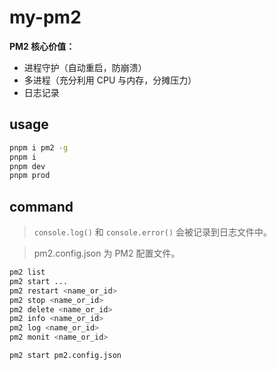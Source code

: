 # my-pm2

**PM2 核心价值：**

- 进程守护（自动重启，防崩溃）
- 多进程（充分利用 CPU 与内存，分摊压力）
- 日志记录

## usage

```bash
pnpm i pm2 -g
pnpm i
pnpm dev
pnpm prod
```

## command

> `console.log()` 和 `console.error()` 会被记录到日志文件中。

> pm2.config.json 为 PM2 配置文件。

```bash
pm2 list
pm2 start ...
pm2 restart <name_or_id>
pm2 stop <name_or_id>
pm2 delete <name_or_id>
pm2 info <name_or_id>
pm2 log <name_or_id>
pm2 monit <name_or_id>

pm2 start pm2.config.json
```
